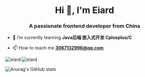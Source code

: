 <h1 align="center">Hi 👋, I'm Eiard</h1>
<h3 align="center">A passionate frontend developer from China</h3>

- 🌱 I’m currently learning **Java后端 嵌入式开发 Cplusplus/C**

- 📫 How to reach me **3067132996@qq.com**

<p><img align="left" src="https://github-readme-stats.vercel.app/api/top-langs?username=eiard&show_icons=true&theme=dark&title_color=050505&text_color=f44a01&bg_color=07b8bb&locale=en&layout=compact" alt="eiard" /></p>

<p><img align="center" src="https://github-readme-streak-stats.herokuapp.com/?user=eiard&" alt="eiard" /></p>


![Anurag's GitHub stats](https://github-readme-stats.vercel.app/api?username=eiard&theme=tokyonight&show_icons=true)
